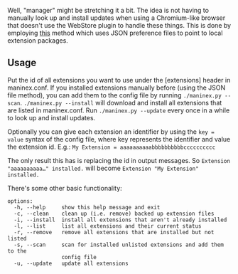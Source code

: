 Well, "manager" might be stretching it a bit. The idea is not having to manually look up and install updates when using a Chromium-like browser that doesn't use the WebStore plugin to handle these things. This is done by employing [this](https://developer.chrome.com/extensions/external_extensions#preferences) method which uses JSON preference files to point to local extension packages.

## Usage
Put the id of all extensions you want to use under the [extensions] header in maninex.conf. If you installed extensions manually before (using the JSON file method), you can add them to the config file by running `./maninex.py --scan`.
`./maninex.py --install` will download and install all extensions that are listed in maninex.conf. Run `./maninex.py --update` every once in a while to look up and install updates.

Optionally you can give each extension an identifier by using the `key = value` syntax of the config file, where key represents the identifier and value the extension id. E.g.:
`My Extension = aaaaaaaaaabbbbbbbbbbcccccccccc`

The only result this has is replacing the id in output messages. So `Extension "aaaaaaaaaa…" installed.` will become `Extension "My Extension" installed.` 

There's some other basic functionality:
```
options:
  -h, --help     show this help message and exit
  -c, --clean    clean up (i.e. remove) backed up extension files
  -i, --install  install all extensions that aren't already installed
  -l, --list     list all extensions and their current status
  -r, --remove   remove all extensions that are installed but not listed
  -s, --scan     scan for installed unlisted extensions and add them to the
                 config file
  -u, --update   update all extensions
```
